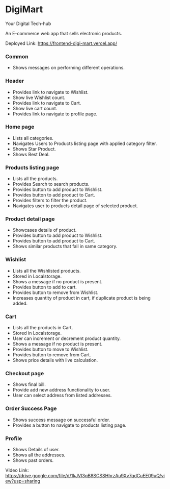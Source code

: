 # DigiMart
Your Digital Tech-hub

An E-commerce web app that sells electronic products.

Deployed Link: https://frontend-digi-mart.vercel.app/

### Common
- Shows messages on performing different operations.
 
### Header
- Provides link to navigate to Wishlist.
- Show live Wishlist count. 
- Provides link to navigate to Cart.
- Show live cart count. 
- Provides link to navigate to profile page.

### Home page
- Lists all categories.
- Navigates Users to Products listing page with applied category filter.
- Shows Star Product.
- Shows Best Deal.

### Products listing page
- Lists all the products.
- Provides Search to search products. 
- Provides button to add product to Wishlist.
- Provides button to add product to Cart.
- Provides filters to filter the product.
- Navigates user to products detail page of selected product.

### Product detail page
- Showcases details of product.
- Provides button to add product to Wishlist.
- Provides button to add product to Cart.
- Shows similar products that fall in same category.

### Wishlist
- Lists all the Wishlisted products.
- Stored in Localstorage.
- Shows a message if no product is present.
- Provides button to add to cart.
- Provides button to remove from Wishlist.
- Increases quantity of product in cart, if duplicate product is being added.

### Cart
- Lists all the products in Cart.
- Stored in Localstorage.
- User can increment or decrement product quantity.
- Shows a message if no product is present.
- Provides button to move to Wishlist.
- Provides button to remove from Cart.
- Shows price details with live calculation.

### Checkout page
- Shows final bill.
- Provide add new address functionality to user.
- User can select address from listed addresses. 

### Order Success Page
- Shows success message on successful order.
- Provides a button to navigate to products listing page.

### Profile
- Shows Details of user.
- Shows all the addresses.
- Shows past orders.

VIdeo Link: https://drive.google.com/file/d/1kJVI3qB8SCSSHhrzAu9Xv7qdCuEE09uQ/view?usp=sharing

